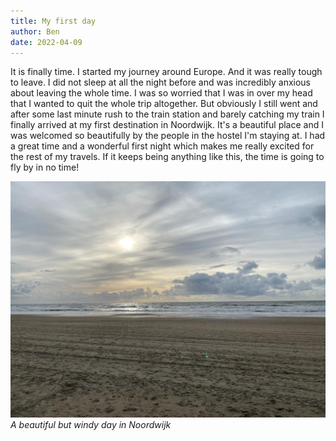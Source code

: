 ```yaml
---
title: My first day
author: Ben
date: 2022-04-09
---
```


It is finally time. I started my journey around Europe. And it was really tough to leave. I did not sleep at all the night before and was incredibly anxious about leaving the whole time. I was so worried that I was in over my head that I wanted to quit the whole trip altogether. But obviously I still went and after some last minute rush to the train station and barely catching my train I finally arrived at my first destination in Noordwijk. It's a beautiful place and I was welcomed so beautifully by the people in the hostel I'm staying at. I had a great time and a wonderful first night which makes me really excited for the rest of my travels. If it keeps being anything like this, the time is going to fly by in no time!

![Noordwijk beach](../images/noordwijk-beach.jpeg)
*A beautiful but windy day in Noordwijk*